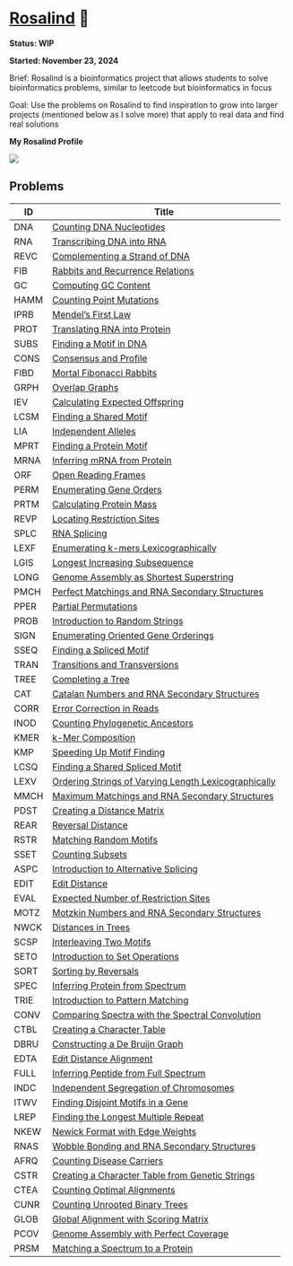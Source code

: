 # [Rosalind](hhttps://rosalind.info/about/) 🧬
**Status: WIP**

**Started: November 23, 2024**

Brief: Rosalind is a bioinformatics project that allows students to solve bioinformatics problems, similar to leetcode but bioinformatics in focus

Goal: Use the problems on Rosalind to find inspiration to grow into larger projects (mentioned below as I solve more) that apply to real data and find real solutions 

**My Rosalind Profile**

[![](https://rosalind.info/static/img/logo.png?v=1637535648)](https://rosalind.info/users/Aastha.c.sf/)
      
## Problems
| ID   | Title                             |   
|------|-----------------------------------|
|DNA| [Counting DNA Nucleotides](https://rosalind.info/problems/DNA/) |
|RNA| [Transcribing DNA into RNA](https://rosalind.info/problems/RNA/) |
|REVC| [Complementing a Strand of DNA](https://rosalind.info/problems/REVC/) |
|FIB| [Rabbits and Recurrence Relations](https://rosalind.info/problems/FIB/) |
|GC| [Computing GC Content](https://rosalind.info/problems/GC/) |
|HAMM| [Counting Point Mutations](https://rosalind.info/problems/HAMM/) |
|IPRB| [Mendel’s First Law](https://rosalind.info/problems/IPRB/) |
|PROT| [Translating RNA into Protein](https://rosalind.info/problems/PROT/) |
|SUBS| [Finding a Motif in DNA](https://rosalind.info/problems/SUBS/) |
|CONS| [Consensus and Profile](https://rosalind.info/problems/CONS/) |
|FIBD| [Mortal Fibonacci Rabbits](https://rosalind.info/problems/FIBD/) |
|GRPH| [Overlap Graphs](https://rosalind.info/problems/GRPH/) |
|IEV| [Calculating Expected Offspring](https://rosalind.info/problems/IEV/) |
|LCSM| [Finding a Shared Motif](https://rosalind.info/problems/LCSM/) |
|LIA| [Independent Alleles](https://rosalind.info/problems/LIA/) |
|MPRT| [Finding a Protein Motif](https://rosalind.info/problems/MPRT/) |
|MRNA| [Inferring mRNA from Protein](https://rosalind.info/problems/MRNA/) |
|ORF| [Open Reading Frames](https://rosalind.info/problems/ORF/) |
|PERM| [Enumerating Gene Orders](https://rosalind.info/problems/PERM/) |
|PRTM| [Calculating Protein Mass](https://rosalind.info/problems/PRTM/) |
|REVP| [Locating Restriction Sites](https://rosalind.info/problems/REVP/) |
|SPLC| [RNA Splicing](https://rosalind.info/problems/SPLC/) |
|LEXF| [Enumerating k-mers Lexicographically](https://rosalind.info/problems/LEXF/) |
|LGIS| [Longest Increasing Subsequence](https://rosalind.info/problems/LGIS/) |
|LONG| [Genome Assembly as Shortest Superstring](https://rosalind.info/problems/LONG/) |
|PMCH| [Perfect Matchings and RNA Secondary Structures](https://rosalind.info/problems/PMCH/) |
|PPER| [Partial Permutations](https://rosalind.info/problems/PPER/) |
|PROB| [Introduction to Random Strings](https://rosalind.info/problems/PROB/) |
|SIGN| [Enumerating Oriented Gene Orderings](https://rosalind.info/problems/SIGN/) |
|SSEQ| [Finding a Spliced Motif](https://rosalind.info/problems/SSEQ/) |
|TRAN| [Transitions and Transversions](https://rosalind.info/problems/TRAN/) |
|TREE| [Completing a Tree](https://rosalind.info/problems/TREE/) |
|CAT| [Catalan Numbers and RNA Secondary Structures](https://rosalind.info/problems/CAT/) |
|CORR| [Error Correction in Reads](https://rosalind.info/problems/CORR/) |
|INOD| [Counting Phylogenetic Ancestors](https://rosalind.info/problems/INOD/) |
|KMER| [k-Mer Composition](https://rosalind.info/problems/KMER/) |
|KMP| [Speeding Up Motif Finding](https://rosalind.info/problems/KMP/) |
|LCSQ| [Finding a Shared Spliced Motif](https://rosalind.info/problems/LCSQ/) |
|LEXV| [Ordering Strings of Varying Length Lexicographically](https://rosalind.info/problems/LEXV/) |
|MMCH| [Maximum Matchings and RNA Secondary Structures](https://rosalind.info/problems/MMCH/) |
|PDST| [Creating a Distance Matrix](https://rosalind.info/problems/PDST/) |
|REAR| [Reversal Distance](https://rosalind.info/problems/REAR/) |
|RSTR| [Matching Random Motifs](https://rosalind.info/problems/RSTR/) |
|SSET| [Counting Subsets](https://rosalind.info/problems/SSET/) |
|ASPC| [Introduction to Alternative Splicing](https://rosalind.info/problems/ASPC/) |
|EDIT| [Edit Distance](https://rosalind.info/problems/EDIT/) |
|EVAL| [Expected Number of Restriction Sites](https://rosalind.info/problems/EVAL/) |
|MOTZ| [Motzkin Numbers and RNA Secondary Structures](https://rosalind.info/problems/MOTZ/) |
|NWCK| [Distances in Trees](https://rosalind.info/problems/NWCK/) |
|SCSP| [Interleaving Two Motifs](https://rosalind.info/problems/SCSP/) |
|SETO| [Introduction to Set Operations](https://rosalind.info/problems/SETO/) |
|SORT| [Sorting by Reversals](https://rosalind.info/problems/SORT/) |
|SPEC| [Inferring Protein from Spectrum](https://rosalind.info/problems/SPEC/) |
|TRIE| [Introduction to Pattern Matching](https://rosalind.info/problems/TRIE/) |
|CONV| [Comparing Spectra with the Spectral Convolution](https://rosalind.info/problems/CONV/) |
|CTBL| [Creating a Character Table](https://rosalind.info/problems/CTBL/) |
|DBRU| [Constructing a De Bruijn Graph](https://rosalind.info/problems/DBRU/) |
|EDTA| [Edit Distance Alignment](https://rosalind.info/problems/EDTA/) |
|FULL| [Inferring Peptide from Full Spectrum](https://rosalind.info/problems/FULL/) |
|INDC| [Independent Segregation of Chromosomes](https://rosalind.info/problems/INDC/) |
|ITWV| [Finding Disjoint Motifs in a Gene](https://rosalind.info/problems/ITWV/) |
|LREP| [Finding the Longest Multiple Repeat](https://rosalind.info/problems/LREP/) |
|NKEW| [Newick Format with Edge Weights](https://rosalind.info/problems/NKEW/) |
|RNAS| [Wobble Bonding and RNA Secondary Structures](https://rosalind.info/problems/RNAS/) |
|AFRQ| [Counting Disease Carriers](https://rosalind.info/problems/AFRQ/) |
|CSTR| [Creating a Character Table from Genetic Strings](https://rosalind.info/problems/CSTR/) |
|CTEA| [Counting Optimal Alignments](https://rosalind.info/problems/CTEA/) |
|CUNR| [Counting Unrooted Binary Trees](https://rosalind.info/problems/CUNR/) |
|GLOB| [Global Alignment with Scoring Matrix](https://rosalind.info/problems/GLOB/) |
|PCOV| [Genome Assembly with Perfect Coverage](https://rosalind.info/problems/PCOV/) |
|PRSM| [Matching a Spectrum to a Protein](https://rosalind.info/problems/PRSM/) |
